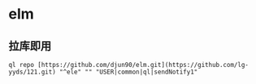 # elm
## 拉库即用
```djun90
ql repo [https://github.com/djun90/elm.git](https://github.com/lg-yyds/121.git) "^ele" "" "USER|common|ql|sendNotify1"
```

